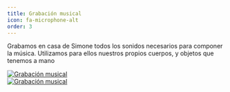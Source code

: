 ```yaml
---
title: Grabación musical
icon: fa-microphone-alt
order: 3
---
```


Grabamos en casa de Simone todos los sonidos necesarios para componer la música. Utilizamos para ellos nuestros propios cuerpos, y objetos que tenemos a mano

<div class="row">
    <div class="6u 12u$(mobile)">
      <div class="item">
        <a href="#" class="image fit"><img src="{{ 'assets/images/grabacion_musical_1.jpg' | relative_url }}" alt="Grabación musical" /></a>
      </div>
    </div>
    <div class="6u 12u$(mobile)">
      <div class="item">
        <a href="#" class="image fit"><img src="{{ 'assets/images/grabacion_musical_2.jpg' | relative_url }}" alt="Grabación musical" /></a>
      </div>
    </div>
  </div>
  